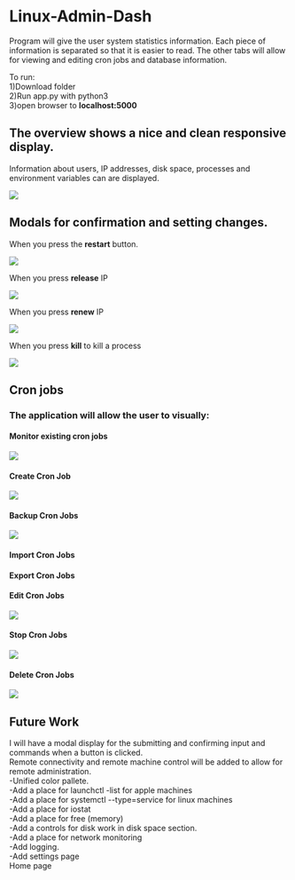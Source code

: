 # Linux-Admin-Dash
<p>
Program will give the user system statistics information. Each piece of information is separated so that it is easier to read.
The other tabs will allow for viewing and editing cron jobs and database information. 
</p>

<p>
To run:
  <br> 1)Download folder
  <br> 2)Run app.py with python3
  <br> 3)open browser to <strong>localhost:5000</strong>
</p>

## The overview shows a nice and clean responsive display. 
<p>
Information about users, IP addresses, disk space, processes and environment variables can are displayed. 
</p>
<img src="images/screenshot-overview.png">
<br>

## Modals for confirmation and setting changes. 
<p>When you press the <strong>restart</strong> button.</p> 
<img src="images/screenshot-modal.png">
<p>  When you press <strong>release</strong> IP</p>
<img src="images/screenshot-modal-releaseip.png">
<p>  When you press <strong>renew</strong> IP</p>
<img src="images/screenshot-modal-renewip.png">
<p>  When you press <strong>kill</strong> to kill a process</p>
<img src="images/screenshot-modal-killprocess.png">






## Cron jobs

<p>
  <h3>The application will allow the user to visually:</h3>

  <h4>Monitor existing cron jobs</h4>	
  <img src="images/screenshot-cronjobs.png">
	<h4>Create Cron Job</h4>
  <img src="images/screenshot-modal-newcronjob.png">
	<h4>Backup Cron Jobs</h4>
  <img src="images/screenshot-modal-backupcronjob.png">
	<h4>Import Cron Jobs</h4>
	<h4>Export Cron Jobs</h4>
	<h4>Edit Cron Jobs</h4>
  <img src="images/screenshot-modal-editcronjob.png">
	<h4>Stop Cron Jobs</h4>
  <img src="images/screenshot-modal-stopcronjob.png">
	<h4>Delete Cron Jobs</h4>
  <img src="images/screenshot-modal-deletecronjob.png">



</p>


## Future Work

<p> 
 I will have a modal display for the submitting and confirming input and commands when a button is clicked. 
  <br>Remote connectivity and remote machine control will be added to allow for remote administration.
  <br>-Unified color pallete.
  <br>-Add a place for launchctl -list for apple machines
  <br>-Add a place for systemctl --type=service for linux machines
  <br>-Add a place for iostat
  <br>-Add a place for free (memory)
  <br>-Add a controls for disk work in disk space section.
  <br>-Add a place for network monitoring
  <br>-Add logging.
  <br>-Add settings page
  <br>Home page
  
</p>
